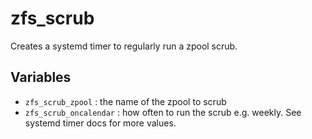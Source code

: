 # zfs_scrub

Creates a systemd timer to regularly run a zpool scrub.

## Variables

- `zfs_scrub_zpool` : the name of the zpool to scrub
- `zfs_scrub_oncalendar` : how often to run the scrub e.g. weekly. See systemd timer docs for more values.